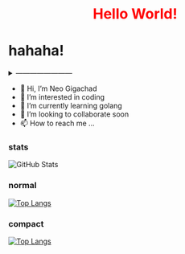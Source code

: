 
<!--<h1 align="center" style="color: red;">Hello World!</h1>-->
<h1 style="color: red; text-align: center;">Hello World!</h1>



# hahaha!



<!-- ############################################################################################### -->
<!-- ############################################################################################### -->
<details>
<summary>&#8212;&#8212;&#8212;&#8212;&#8212;&#8212;&#8212;&#8212;</summary>

### lorem ipsum

[nietzche ipsum](http://nietzsche-ipsum.com/)

### colors


### xxx

</details>
<!-- ############################################################################################### -->
<!-- ############################################################################################### -->




- 👋 Hi, I’m Neo Gigachad
- 👀 I’m interested in coding
- 🌱 I’m currently learning golang
- 💞️ I’m looking to collaborate soon
- 📫 How to reach me ...

<!---
ultraelectromagnetic/ultraelectromagnetic is a ✨ special ✨ repository because its `README.md` (this file) appears on your GitHub profile.
You can click the Preview link to take a look at your changes.
--->







<!-- ############################################################################################### -->
<!-- STATS -->

<!-- https://github.com/rishisuresh7/github-readme-stats -->

<!-- ![GitHub Stats](https://github-readme-stats.vercel.app/api?username=ultraelectromagnetic&theme=radical) -->

<!-- ![GitHub Stats](https://github-readme-stats.vercel.app/api?username=ultraelectromagnetic&theme=dark) -->

### stats

![GitHub Stats](https://github-readme-stats.vercel.app/api?username=ultraelectromagnetic&theme=merko&count_private=true&show_icons=true)

<!-- ![GitHub Stats](https://github-readme-stats.vercel.app/api?username=ultraelectromagnetic&theme=gruvbox) -->




<!-- ![GitHub Stats](https://github-readme-stats.vercel.app/api?username=ultraelectromagnetic&theme=tokyonight) -->

<!-- ![GitHub Stats](https://github-readme-stats.vercel.app/api?username=ultraelectromagnetic&theme=onedark) -->

<!-- ![GitHub Stats](https://github-readme-stats.vercel.app/api?username=ultraelectromagnetic&theme=cobalt) -->

<!-- ![GitHub Stats](https://github-readme-stats.vercel.app/api?username=ultraelectromagnetic&theme=synthwave) -->

<!-- ![GitHub Stats](https://github-readme-stats.vercel.app/api?username=ultraelectromagnetic&theme=highcontrast) -->

<!-- ![GitHub Stats](https://github-readme-stats.vercel.app/api?username=ultraelectromagnetic&theme=dracula) -->




<!-- 
[![Top Langs](https://github-readme-stats.vercel.app/api/top-langs/?username=anuraghazra&hide=javascript,html)](https://github.com/anuraghazra/github-readme-stats) -->

### normal
[![Top Langs](https://github-readme-stats.vercel.app/api/top-langs/?username=ultraelectromagnetic&langs_count=10&hide=html,css,javascript)](https://github.com/anuraghazra/github-readme-stats)


<!-- ############################################################################################### -->


### compact
[![Top Langs](https://github-readme-stats.vercel.app/api/top-langs/?username=ultraelectromagnetic&langs_count=10&layout=compact&hide=html,css,javascript)](https://github.com/anuraghazra/github-readme-stats)



<!-- ############################################################################################### -->
<!-- ############################################################################################### -->


































